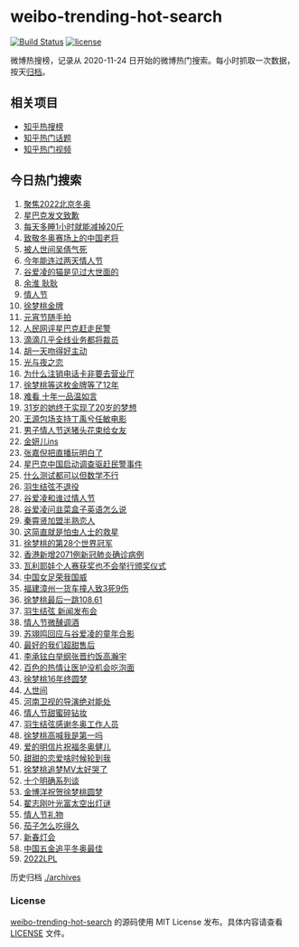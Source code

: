 # weibo-trending-hot-search

[![Build Status](https://github.com/justjavac/weibo-trending-hot-search/workflows/ci/badge.svg?branch=master)](https://github.com/justjavac/weibo-trending-hot-search/actions)
[![license](https://img.shields.io/github/license/justjavac/weibo-trending-hot-search)](https://github.com/justjavac/weibo-trending-hot-search/blob/master/LICENSE)

微博热搜榜，记录从 2020-11-24 日开始的微博热门搜索。每小时抓取一次数据，按天[归档](./archives)。

## 相关项目

- [知乎热搜榜](https://github.com/justjavac/zhihu-trending-top-search)
- [知乎热门话题](https://github.com/justjavac/zhihu-trending-hot-questions)
- [知乎热门视频](https://github.com/justjavac/zhihu-trending-hot-video)

## 今日热门搜索

<!-- BEGIN -->
<!-- 最后更新时间 Tue Feb 15 2022 03:14:24 GMT+0800 (China Standard Time) -->

1. [聚焦2022北京冬奥](https://s.weibo.com//weibo?q=%23%E8%81%9A%E7%84%A62022%E5%8C%97%E4%BA%AC%E5%86%AC%E5%A5%A5%23&Refer=new_time)
1. [星巴克发文致歉](https://s.weibo.com//weibo?q=%23%E6%98%9F%E5%B7%B4%E5%85%8B%E5%8F%91%E6%96%87%E8%87%B4%E6%AD%89%23&Refer=top)
1. [每天多睡1小时就能减掉20斤](https://s.weibo.com//weibo?q=%23%E6%AF%8F%E5%A4%A9%E5%A4%9A%E7%9D%A11%E5%B0%8F%E6%97%B6%E5%B0%B1%E8%83%BD%E5%87%8F%E6%8E%8920%E6%96%A4%23&Refer=top)
1. [致敬冬奥赛场上的中国老将](https://s.weibo.com//weibo?q=%23%E8%87%B4%E6%95%AC%E5%86%AC%E5%A5%A5%E8%B5%9B%E5%9C%BA%E4%B8%8A%E7%9A%84%E4%B8%AD%E5%9B%BD%E8%80%81%E5%B0%86%23&Refer=top)
1. [被人世间吴倩气死](https://s.weibo.com//weibo?q=%23%E8%A2%AB%E4%BA%BA%E4%B8%96%E9%97%B4%E5%90%B4%E5%80%A9%E6%B0%94%E6%AD%BB%23&Refer=top)
1. [今年能连过两天情人节](https://s.weibo.com//weibo?q=%23%E4%BB%8A%E5%B9%B4%E8%83%BD%E8%BF%9E%E8%BF%87%E4%B8%A4%E5%A4%A9%E6%83%85%E4%BA%BA%E8%8A%82%23&Refer=top)
1. [谷爱凌的猫是见过大世面的](https://s.weibo.com//weibo?q=%23%E8%B0%B7%E7%88%B1%E5%87%8C%E7%9A%84%E7%8C%AB%E6%98%AF%E8%A7%81%E8%BF%87%E5%A4%A7%E4%B8%96%E9%9D%A2%E7%9A%84%23&Refer=top)
1. [余淮 耿耿](https://s.weibo.com//weibo?q=%E4%BD%99%E6%B7%AE%20%E8%80%BF%E8%80%BF&Refer=top)
1. [情人节](https://s.weibo.com//weibo?q=%E6%83%85%E4%BA%BA%E8%8A%82&Refer=top)
1. [徐梦桃金牌](https://s.weibo.com//weibo?q=%23%E5%BE%90%E6%A2%A6%E6%A1%83%E9%87%91%E7%89%8C%23&Refer=top)
1. [元宵节随手拍](https://s.weibo.com//weibo?q=%23%E5%85%83%E5%AE%B5%E8%8A%82%E9%9A%8F%E6%89%8B%E6%8B%8D%23&Refer=top)
1. [人民网评星巴克赶走民警](https://s.weibo.com//weibo?q=%23%E4%BA%BA%E6%B0%91%E7%BD%91%E8%AF%84%E6%98%9F%E5%B7%B4%E5%85%8B%E8%B5%B6%E8%B5%B0%E6%B0%91%E8%AD%A6%23&Refer=top)
1. [滴滴几乎全线业务都将裁员](https://s.weibo.com//weibo?q=%23%E6%BB%B4%E6%BB%B4%E5%87%A0%E4%B9%8E%E5%85%A8%E7%BA%BF%E4%B8%9A%E5%8A%A1%E9%83%BD%E5%B0%86%E8%A3%81%E5%91%98%23&Refer=top)
1. [胡一天吻得好主动](https://s.weibo.com//weibo?q=%23%E8%83%A1%E4%B8%80%E5%A4%A9%E5%90%BB%E5%BE%97%E5%A5%BD%E4%B8%BB%E5%8A%A8%23&Refer=top)
1. [光与夜之恋](https://s.weibo.com//weibo?q=%E5%85%89%E4%B8%8E%E5%A4%9C%E4%B9%8B%E6%81%8B&Refer=top)
1. [为什么注销电话卡非要去营业厅](https://s.weibo.com//weibo?q=%23%E4%B8%BA%E4%BB%80%E4%B9%88%E6%B3%A8%E9%94%80%E7%94%B5%E8%AF%9D%E5%8D%A1%E9%9D%9E%E8%A6%81%E5%8E%BB%E8%90%A5%E4%B8%9A%E5%8E%85%23&Refer=top)
1. [徐梦桃等这枚金牌等了12年](https://s.weibo.com//weibo?q=%23%E5%BE%90%E6%A2%A6%E6%A1%83%E7%AD%89%E8%BF%99%E6%9E%9A%E9%87%91%E7%89%8C%E7%AD%89%E4%BA%8612%E5%B9%B4%23&Refer=top)
1. [难看 十年一品温如言](https://s.weibo.com//weibo?q=%E9%9A%BE%E7%9C%8B%20%E5%8D%81%E5%B9%B4%E4%B8%80%E5%93%81%E6%B8%A9%E5%A6%82%E8%A8%80&Refer=top)
1. [31岁的她终于实现了20岁的梦想](https://s.weibo.com//weibo?q=%2331%E5%B2%81%E7%9A%84%E5%A5%B9%E7%BB%88%E4%BA%8E%E5%AE%9E%E7%8E%B0%E4%BA%8620%E5%B2%81%E7%9A%84%E6%A2%A6%E6%83%B3%23&Refer=top)
1. [王源包场支持丁禹兮任敏电影](https://s.weibo.com//weibo?q=%23%E7%8E%8B%E6%BA%90%E5%8C%85%E5%9C%BA%E6%94%AF%E6%8C%81%E4%B8%81%E7%A6%B9%E5%85%AE%E4%BB%BB%E6%95%8F%E7%94%B5%E5%BD%B1%23&Refer=top)
1. [男子情人节送猪头花束给女友](https://s.weibo.com//weibo?q=%23%E7%94%B7%E5%AD%90%E6%83%85%E4%BA%BA%E8%8A%82%E9%80%81%E7%8C%AA%E5%A4%B4%E8%8A%B1%E6%9D%9F%E7%BB%99%E5%A5%B3%E5%8F%8B%23&Refer=top)
1. [金妍儿ins](https://s.weibo.com//weibo?q=%E9%87%91%E5%A6%8D%E5%84%BFins&Refer=top)
1. [张嘉倪把直播玩明白了](https://s.weibo.com//weibo?q=%23%E5%BC%A0%E5%98%89%E5%80%AA%E6%8A%8A%E7%9B%B4%E6%92%AD%E7%8E%A9%E6%98%8E%E7%99%BD%E4%BA%86%23&Refer=top)
1. [星巴克中国启动调查驱赶民警事件](https://s.weibo.com//weibo?q=%23%E6%98%9F%E5%B7%B4%E5%85%8B%E4%B8%AD%E5%9B%BD%E5%90%AF%E5%8A%A8%E8%B0%83%E6%9F%A5%E9%A9%B1%E8%B5%B6%E6%B0%91%E8%AD%A6%E4%BA%8B%E4%BB%B6%23&Refer=top)
1. [什么测试都可以但数学不行](https://s.weibo.com//weibo?q=%23%E4%BB%80%E4%B9%88%E6%B5%8B%E8%AF%95%E9%83%BD%E5%8F%AF%E4%BB%A5%E4%BD%86%E6%95%B0%E5%AD%A6%E4%B8%8D%E8%A1%8C%23&Refer=top)
1. [羽生结弦不退役](https://s.weibo.com//weibo?q=%23%E7%BE%BD%E7%94%9F%E7%BB%93%E5%BC%A6%E4%B8%8D%E9%80%80%E5%BD%B9%23&Refer=top)
1. [谷爱凌和谁过情人节](https://s.weibo.com//weibo?q=%23%E8%B0%B7%E7%88%B1%E5%87%8C%E5%92%8C%E8%B0%81%E8%BF%87%E6%83%85%E4%BA%BA%E8%8A%82%23&Refer=top)
1. [谷爱凌问韭菜盒子英语怎么说](https://s.weibo.com//weibo?q=%23%E8%B0%B7%E7%88%B1%E5%87%8C%E9%97%AE%E9%9F%AD%E8%8F%9C%E7%9B%92%E5%AD%90%E8%8B%B1%E8%AF%AD%E6%80%8E%E4%B9%88%E8%AF%B4%23&Refer=top)
1. [秦霄贤加盟半熟恋人](https://s.weibo.com//weibo?q=%23%E7%A7%A6%E9%9C%84%E8%B4%A4%E5%8A%A0%E7%9B%9F%E5%8D%8A%E7%86%9F%E6%81%8B%E4%BA%BA%23&Refer=top)
1. [这简直就是怕虫人士的救星](https://s.weibo.com//weibo?q=%23%E8%BF%99%E7%AE%80%E7%9B%B4%E5%B0%B1%E6%98%AF%E6%80%95%E8%99%AB%E4%BA%BA%E5%A3%AB%E7%9A%84%E6%95%91%E6%98%9F%23&Refer=top)
1. [徐梦桃的第28个世界冠军](https://s.weibo.com//weibo?q=%23%E5%BE%90%E6%A2%A6%E6%A1%83%E7%9A%84%E7%AC%AC28%E4%B8%AA%E4%B8%96%E7%95%8C%E5%86%A0%E5%86%9B%23&Refer=top)
1. [香港新增2071例新冠肺炎确诊病例](https://s.weibo.com//weibo?q=%23%E9%A6%99%E6%B8%AF%E6%96%B0%E5%A2%9E2071%E4%BE%8B%E6%96%B0%E5%86%A0%E8%82%BA%E7%82%8E%E7%A1%AE%E8%AF%8A%E7%97%85%E4%BE%8B%23&Refer=top)
1. [瓦利耶娃个人赛获奖也不会举行颁奖仪式](https://s.weibo.com//weibo?q=%23%E7%93%A6%E5%88%A9%E8%80%B6%E5%A8%83%E4%B8%AA%E4%BA%BA%E8%B5%9B%E8%8E%B7%E5%A5%96%E4%B9%9F%E4%B8%8D%E4%BC%9A%E4%B8%BE%E8%A1%8C%E9%A2%81%E5%A5%96%E4%BB%AA%E5%BC%8F%23&Refer=top)
1. [中国女足荣我国威](https://s.weibo.com//weibo?q=%E4%B8%AD%E5%9B%BD%E5%A5%B3%E8%B6%B3%E8%8D%A3%E6%88%91%E5%9B%BD%E5%A8%81&Refer=top)
1. [福建漳州一货车撞人致3死9伤](https://s.weibo.com//weibo?q=%23%E7%A6%8F%E5%BB%BA%E6%BC%B3%E5%B7%9E%E4%B8%80%E8%B4%A7%E8%BD%A6%E6%92%9E%E4%BA%BA%E8%87%B43%E6%AD%BB9%E4%BC%A4%23&Refer=top)
1. [徐梦桃最后一跳108.61](https://s.weibo.com//weibo?q=%23%E5%BE%90%E6%A2%A6%E6%A1%83%E6%9C%80%E5%90%8E%E4%B8%80%E8%B7%B3108.61%23&Refer=top)
1. [羽生结弦 新闻发布会](https://s.weibo.com//weibo?q=%E7%BE%BD%E7%94%9F%E7%BB%93%E5%BC%A6%20%E6%96%B0%E9%97%BB%E5%8F%91%E5%B8%83%E4%BC%9A&Refer=top)
1. [情人节微醺调酒](https://s.weibo.com//weibo?q=%E6%83%85%E4%BA%BA%E8%8A%82%E5%BE%AE%E9%86%BA%E8%B0%83%E9%85%92&Refer=top)
1. [苏翊鸣回应与谷爱凌的童年合影](https://s.weibo.com//weibo?q=%23%E8%8B%8F%E7%BF%8A%E9%B8%A3%E5%9B%9E%E5%BA%94%E4%B8%8E%E8%B0%B7%E7%88%B1%E5%87%8C%E7%9A%84%E7%AB%A5%E5%B9%B4%E5%90%88%E5%BD%B1%23&Refer=top)
1. [最好的我们超甜售后](https://s.weibo.com//weibo?q=%23%E6%9C%80%E5%A5%BD%E7%9A%84%E6%88%91%E4%BB%AC%E8%B6%85%E7%94%9C%E5%94%AE%E5%90%8E%23&Refer=top)
1. [李承铉白举纲张晋约饭高瀚宇](https://s.weibo.com//weibo?q=%23%E6%9D%8E%E6%89%BF%E9%93%89%E7%99%BD%E4%B8%BE%E7%BA%B2%E5%BC%A0%E6%99%8B%E7%BA%A6%E9%A5%AD%E9%AB%98%E7%80%9A%E5%AE%87%23&Refer=top)
1. [百色的热情让医护没机会吃泡面](https://s.weibo.com//weibo?q=%23%E7%99%BE%E8%89%B2%E7%9A%84%E7%83%AD%E6%83%85%E8%AE%A9%E5%8C%BB%E6%8A%A4%E6%B2%A1%E6%9C%BA%E4%BC%9A%E5%90%83%E6%B3%A1%E9%9D%A2%23&Refer=top)
1. [徐梦桃16年终圆梦](https://s.weibo.com//weibo?q=%23%E5%BE%90%E6%A2%A6%E6%A1%8316%E5%B9%B4%E7%BB%88%E5%9C%86%E6%A2%A6%23&Refer=top)
1. [人世间](https://s.weibo.com//weibo?q=%E4%BA%BA%E4%B8%96%E9%97%B4&Refer=top)
1. [河南卫视的导演绝对能处](https://s.weibo.com//weibo?q=%23%E6%B2%B3%E5%8D%97%E5%8D%AB%E8%A7%86%E7%9A%84%E5%AF%BC%E6%BC%94%E7%BB%9D%E5%AF%B9%E8%83%BD%E5%A4%84%23&Refer=top)
1. [情人节甜蜜碎钻妆](https://s.weibo.com//weibo?q=%23%E6%83%85%E4%BA%BA%E8%8A%82%E7%94%9C%E8%9C%9C%E7%A2%8E%E9%92%BB%E5%A6%86%23&Refer=top)
1. [羽生结弦感谢冬奥工作人员](https://s.weibo.com//weibo?q=%23%E7%BE%BD%E7%94%9F%E7%BB%93%E5%BC%A6%E6%84%9F%E8%B0%A2%E5%86%AC%E5%A5%A5%E5%B7%A5%E4%BD%9C%E4%BA%BA%E5%91%98%23&Refer=top)
1. [徐梦桃高喊我是第一吗](https://s.weibo.com//weibo?q=%23%E5%BE%90%E6%A2%A6%E6%A1%83%E9%AB%98%E5%96%8A%E6%88%91%E6%98%AF%E7%AC%AC%E4%B8%80%E5%90%97%23&Refer=top)
1. [爱的明信片祝福冬奥健儿](https://s.weibo.com//weibo?q=%23%E7%88%B1%E7%9A%84%E6%98%8E%E4%BF%A1%E7%89%87%E7%A5%9D%E7%A6%8F%E5%86%AC%E5%A5%A5%E5%81%A5%E5%84%BF%23&Refer=top)
1. [甜甜的恋爱啥时候轮到我](https://s.weibo.com//weibo?q=%23%E7%94%9C%E7%94%9C%E7%9A%84%E6%81%8B%E7%88%B1%E5%95%A5%E6%97%B6%E5%80%99%E8%BD%AE%E5%88%B0%E6%88%91%23&Refer=top)
1. [徐梦桃追梦MV太好哭了](https://s.weibo.com//weibo?q=%23%E5%BE%90%E6%A2%A6%E6%A1%83%E8%BF%BD%E6%A2%A6MV%E5%A4%AA%E5%A5%BD%E5%93%AD%E4%BA%86%23&Refer=top)
1. [十个明确系列谈](https://s.weibo.com//weibo?q=%23%E5%8D%81%E4%B8%AA%E6%98%8E%E7%A1%AE%E7%B3%BB%E5%88%97%E8%B0%88%23&Refer=new_time)
1. [金博洋祝贺徐梦桃圆梦](https://s.weibo.com//weibo?q=%23%E9%87%91%E5%8D%9A%E6%B4%8B%E7%A5%9D%E8%B4%BA%E5%BE%90%E6%A2%A6%E6%A1%83%E5%9C%86%E6%A2%A6%23&Refer=top)
1. [翟志刚叶光富太空出灯谜](https://s.weibo.com//weibo?q=%23%E7%BF%9F%E5%BF%97%E5%88%9A%E5%8F%B6%E5%85%89%E5%AF%8C%E5%A4%AA%E7%A9%BA%E5%87%BA%E7%81%AF%E8%B0%9C%23&Refer=top)
1. [情人节礼物](https://s.weibo.com//weibo?q=%23%E6%83%85%E4%BA%BA%E8%8A%82%E7%A4%BC%E7%89%A9%23&Refer=top)
1. [茄子怎么吃得久](https://s.weibo.com//weibo?q=%23%E8%8C%84%E5%AD%90%E6%80%8E%E4%B9%88%E5%90%83%E5%BE%97%E4%B9%85%23&Refer=top)
1. [新春灯会](https://s.weibo.com//weibo?q=%23%E6%96%B0%E6%98%A5%E7%81%AF%E4%BC%9A%23&Refer=new_time)
1. [中国五金追平冬奥最佳](https://s.weibo.com//weibo?q=%23%E4%B8%AD%E5%9B%BD%E4%BA%94%E9%87%91%E8%BF%BD%E5%B9%B3%E5%86%AC%E5%A5%A5%E6%9C%80%E4%BD%B3%23&Refer=top)
1. [2022LPL](https://s.weibo.com//weibo?q=2022LPL&Refer=top)

<!-- END -->

历史归档 [./archives](./archives)

### License

[weibo-trending-hot-search](https://github.com/justjavac/weibo-trending-hot-search)
的源码使用 MIT License 发布。具体内容请查看 [LICENSE](./LICENSE) 文件。
